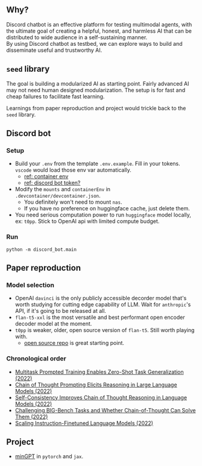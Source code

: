 ## Why?
Discord chatbot is an effective platform for testing multimodal agents, with the ultimate goal of creating a helpful, honest, and harmless AI that can be distributed to wide audience in a self-sustaining manner.  
By using Discord chatbot as testbed, we can explore ways to build and disseminate useful and trustworthy AI.

## `seed` library
The goal is building a modularized AI as starting point. Fairly advanced AI may not need human designed modularization. The setup is for fast and cheap failures to facilitate fast learning. 

Learnings from paper reproduction and project would trickle back to the `seed` library. 

## Discord bot
### Setup
- Build your `.env` from the template `.env.example`. Fill in your tokens. `vscode` would load those env var automatically.
  - [ref: container env](https://code.visualstudio.com/remote/advancedcontainers/environment-variables#_option-2-use-an-env-file)
  - [ref: discord bot token?](https://github.com/openai/gpt-discord-bot#setup)
- Modify the `mounts` and `containerEnv` in `.devcontainer/devcontainer.json`. 
  - You definitely won't need to mount `nas`. 
  - If you have no preference on huggingface cache, just delete them. 
- You need serious computation power to run `huggingface` model locally, ex: `t0pp`. Stick to OpenAI api with limited compute budget. 

### Run
```shell
python -m discord_bot.main
```

## Paper reproduction
### Model selection
- OpenAI `davinci` is the only publicly accessible decorder model that's worth studying for cutting edge capability of LLM. Wait for `anthropic`'s API, if it's going to be released at all. 
- `flan-t5-xxl` is the most versatile and best performant open encoder decoder model at the moment. 
- `t0pp` is weaker, older, open source version of `flan-t5`. Still worth playing with. 
  - [open source repo](https://github.com/bigscience-workshop/t-zero) is great starting point. 


### Chronological order
- [Multitask Prompted Training Enables Zero-Shot Task Generalization (2022)](paper/sanhMultitaskPromptedTraining2022a/)
- [Chain of Thought Prompting Elicits Reasoning in Large Language Models (2022)](paper/weiChainThoughtPrompting2022/)
- [Self-Consistency Improves Chain of Thought Reasoning in Language Models (2022)](paper/wangSelfConsistencyImprovesChain2022a)
- [Challenging BIG-Bench Tasks and Whether Chain-of-Thought Can Solve Them (2022)](paper/suzgunChallengingBIGBenchTasks2022)
- [Scaling Instruction-Finetuned Language Models (2022)](paper/chungScalingInstructionFinetunedLanguage2022)

## Project
- [minGPT](project/minGPT) in `pytorch` and `jax`. 